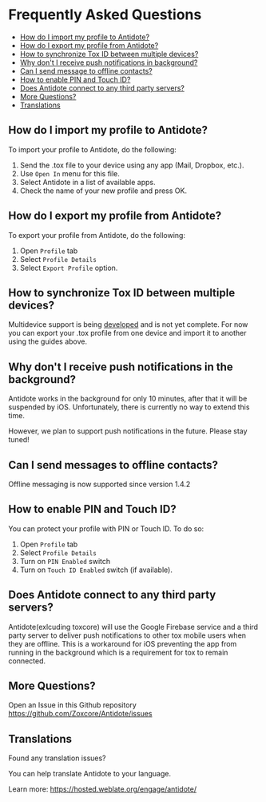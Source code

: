 # Frequently Asked Questions

* [How do I import my profile to Antidote?](#how-do-i-import-my-profile-to-antidote)
* [How do I export my profile from Antidote?](#how-do-i-export-my-profile-from-antidote)
* [How to synchronize Tox ID between multiple devices?](#how-to-synchronize-tox-id-between-multiple-devices)
* [Why don't I receive push notifications in background?](#why-dont-i-receive-push-notifications-in-the-background)
* [Can I send message to offline contacts?](#can-i-send-messages-to-offline-contacts)
* [How to enable PIN and Touch ID?](#how-to-enable-pin-and-touch-id)
* [Does Antidote connect to any third party servers?](#does-antidote-connect-to-any-third-party-servers)
* [More Questions?](#more-questions)
* [Translations](#translations)


## How do I import my profile to Antidote?

To import your profile to Antidote, do the following:

1. Send the .tox file to your device using any app (Mail, Dropbox, etc.).
2. Use `Open In` menu for this file.
3. Select Antidote in a list of available apps.
4. Check the name of your new profile and press OK.


## How do I export my profile from Antidote?

To export your profile from Antidote, do the following:

1. Open `Profile` tab
2. Select `Profile Details`
3. Select `Export Profile` option.


## How to synchronize Tox ID between multiple devices?

Multidevice support is being [developed](https://github.com/GrayHatter/toxcore/tree/multi-device) and is not yet complete. For now you can export your .tox profile from one device and import it to another using the guides above.


## Why don't I receive push notifications in the background?

Antidote works in the background for only 10 minutes, after that it will be suspended by iOS. Unfortunately, there is currently no way to extend this time.

However, we plan to support push notifications in the future. Please stay tuned!


## Can I send messages to offline contacts?

Offline messaging is now supported since version 1.4.2


## How to enable PIN and Touch ID?

You can protect your profile with PIN or Touch ID.
To do so:

1. Open `Profile` tab
2. Select `Profile Details`
3. Turn on `PIN Enabled` switch
4. Turn on `Touch ID Enabled` switch (if available).


## Does Antidote connect to any third party servers?

Antidote(exlcuding toxcore) will use the Google Firebase service and a third party server to deliver push notifications to other tox mobile users when they are offline. This is a workaround for iOS preventing the app from running in the background which is a requirement for tox to remain connected.


## More Questions?

Open an Issue in this Github repository https://github.com/Zoxcore/Antidote/issues


## Translations

Found any translation issues?

You can help translate Antidote to your language.

Learn more: https://hosted.weblate.org/engage/antidote/

